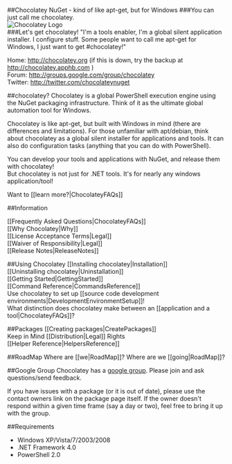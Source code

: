 ##Chocolatey NuGet - kind of like apt-get, but for Windows
###You can just call me chocolatey.  
![Chocolatey Logo](https://github.com/chocolatey/chocolatey/wiki/images/chocolateyicon.gif "Chocolatey")  
###Let's get chocolatey!
"I'm a tools enabler, I'm a global silent application installer. I configure stuff. Some people want to call me apt-get for Windows, I just want to get #chocolatey!"  
  
Home: http://chocolatey.org (if this is down, try the backup at http://chocolatey.apphb.com )  
Forum: http://groups.google.com/group/chocolatey  
Twitter: http://twitter.com/chocolateynuget  
  
##chocolatey?
Chocolatey is a global PowerShell execution engine using the NuGet packaging infrastructure. Think of it as the ultimate global automation tool for Windows.  
  
Chocolatey is like apt-get, but built with Windows in mind (there are differences and limitations). For those unfamiliar with apt/debian, think about chocolatey as a global silent installer for applications and tools. It can also do configuration tasks (anything that you can do with PowerShell).  
  
You can develop your tools and applications with NuGet, and release them with chocolatey!  
But chocolatey is not just for .NET tools. It's for nearly any windows application/tool!  

Want to [[learn more?|ChocolateyFAQs]]  

##Information

[[Frequently Asked Questions|ChocolateyFAQs]]  
[[Why Chocolatey|Why]]  
[[License Acceptance Terms|Legal]]  
[[Waiver of Responsibility|Legal]]  
[[Release Notes|ReleaseNotes]]

##Using Chocolatey
[[Installing chocolatey|Installation]]  
[[Uninstalling chocolatey|Uninstallation]]  
[[Getting Started|GettingStarted]]  
[[Command Reference|CommandsReference]]  
Use chocolatey to set up [[source code development environments|DevelopmentEnvironmentSetup]]!  
What distinction does chocolatey make between an [[application and a tool|ChocolateyFAQs]]?   
  
##Packages
[[Creating packages|CreatePackages]]  
Keep in Mind [[Distribution|Legal]] Rights  
[[Helper Reference|HelpersReference]]  
  
##RoadMap
Where are [[we|RoadMap]]? Where are we [[going|RoadMap]]?
  
##Google Group
Chocolatey has a [google group](http://groups.google.com/group/chocolatey). Please join and ask questions/send feedback.  
  
If you have issues with a package (or it is out of date), please use the contact owners link on the package page itself. If the owner doesn't respond within a given time frame (say a day or two), feel free to bring it up with the group.  
  
##Requirements
 * Windows XP/Vista/7/2003/2008  
 * .NET Framework 4.0  
 * PowerShell 2.0  